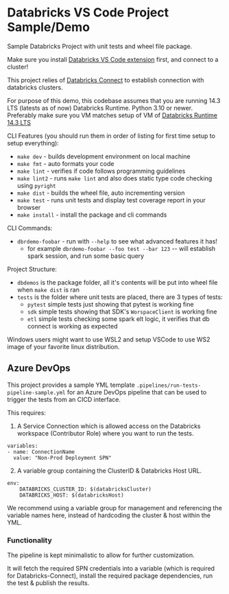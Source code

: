 # Databricks VS Code Project Sample/Demo

Sample Databricks Project with unit tests and wheel file package.

Make sure you install [Databricks VS Code extension](https://marketplace.visualstudio.com/items?itemName=databricks.databricks) first, and connect to a cluster!

This project relies of [Databricks Connect](https://docs.databricks.com/en/dev-tools/databricks-connect/python/index.html) to establish connection with databricks clusters.

For purpose of this demo, this codebase assumes that you are running 14.3 LTS (latests as of now) Databricks Runtime. Python 3.10 or newer. Preferably make sure you VM matches setup of VM of [Databricks Runtime 14.3 LTS](https://docs.databricks.com/en/release-notes/runtime/14.3lts.html#system-environment)

CLI Features (you should run them in order of listing for first time setup to setup everything):

- `make dev` - builds development environment on local machine
- `make fmt` - auto formats your code
- `make lint` - verifies if code follows programming guidelines
- `make lint2` - runs `make lint` and also does static type code checking using `pyright`
- `make dist` - builds the wheel file, auto incrementing version
- `make test` - runs unit tests and display test coverage report in your browser
- `make install` - install the package and cli commands

CLI Commands:

- `dbrdemo-foobar` - run with `--help` to see what advanced features it has!
  - for example `dbrdemo-foobar --foo test --bar 123` -- will establish spark session, and run some basic query

Project Structure:

- `dbdemos` is the package folder, all it's contents will be put into wheel file when `make dist` is ran
- `tests` is the folder where unit tests are placed, there are 3 types of tests:
  - `pytest` simple tests just showing that pytest is working fine
  - `sdk` simple tests showing that SDK's `WorspaceClient` is working fine
  - `etl` simple tests checking some spark elt logic, it verifies that db connect is working as expected
  
Windows users might want to use WSL2 and setup VSCode to use WS2 image of your favorite linux distribution.

## Azure DevOps
This project provides a sample YML template `.pipelines/run-tests-pipeline-sample.yml` for an Azure DevOps pipeline that can be used to trigger the tests from an CICD interface.

This requires:

1. A Service Connection which is allowed access on the Databricks workspace (Contributor Role) where you want to run the tests.
```
variables:
- name: ConnectionName
  value: "Non-Prod Deployment SPN"
```
 2. A variable group containing the ClusterID & Databricks Host URL.
```
env:
	DATABRICKS_CLUSTER_ID: $(databricksCluster)
	DATABRICKS_HOST: $(databricksHost)
```
 We recommend using a variable group for management and referencing the variable names here, instead of hardcoding the cluster & host within the YML. 

### Functionality
The pipeline is kept minimalistic to allow for further customization.

It will fetch the required SPN credentials into a variable (which is required for Databricks-Connect), install the required package dependencies, run the test & publish the results.